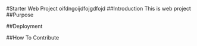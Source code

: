 #Starter Web Project
oifdngoijdfojgdfojd
##Introduction
This is web project
##Purpose

##Deployment

##How To Contribute